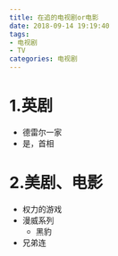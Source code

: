 ```yaml
---
title: 在追的电视剧or电影
date: 2018-09-14 19:19:40
tags:
- 电视剧
- TV
categories: 电视剧
---
```


# 1.英剧

- 德雷尔一家
- 是，首相

# 2.美剧、电影

- 权力的游戏
- 漫威系列
  - 黑豹
- 兄弟连



